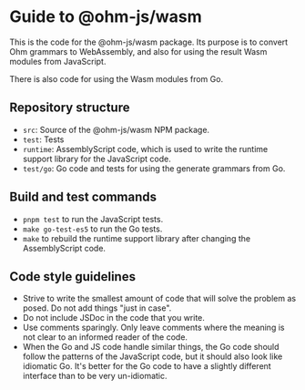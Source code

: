 # Guide to @ohm-js/wasm

This is the code for the @ohm-js/wasm package. Its purpose is to convert Ohm grammars to WebAssembly, and also for using the result Wasm modules from JavaScript.

There is also code for using the Wasm modules from Go.

## Repository structure

- `src`: Source of the @ohm-js/wasm NPM package.
- `test`: Tests
- `runtime`: AssemblyScript code, which is used to write the runtime support library for the JavaScript code.
- `test/go`: Go code and tests for using the generate grammars from Go.

## Build and test commands

- `pnpm test` to run the JavaScript tests.
- `make go-test-es5` to run the Go tests.
- `make` to rebuild the runtime support library after changing the AssemblyScript code.

## Code style guidelines

- Strive to write the smallest amount of code that will solve the problem as posed. Do not add things "just in case".
- Do not include JSDoc in the code that you write.
- Use comments sparingly. Only leave comments where the meaning is not clear to an informed reader of the code.
- When the Go and JS code handle similar things, the Go code should follow the patterns of the JavaScript code, but it should also look like idiomatic Go. It's better for the Go code to have a slightly different interface than to be very un-idiomatic.
